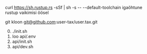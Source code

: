 curl https://sh.rustup.rs -sSf | sh -s -- --default-toolchain igaõhtune<br>rustup vaikimisi öösel

git kloon git@github.com:user-tax/user.tax.git

0. ./init.sh
1. loo api/.env
2. api/init.sh
3. api/dev.sh